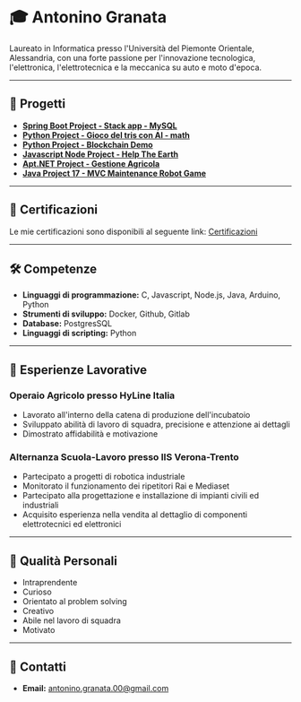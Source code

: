 # 🎓 Antonino Granata

Laureato in Informatica presso l'Università del Piemonte Orientale, Alessandria, con una forte passione per l'innovazione tecnologica, l'elettronica, l'elettrotecnica e la meccanica su auto e moto d'epoca.

---

## 🌟 Progetti

- [**Spring Boot Project - Stack app - MySQL**](https://github.com/AntoPx/app)
- [**Python Project - Gioco del tris con AI - math**](https://github.com/AntoPx/Tris-AI-Python)
- [**Python Project - Blockchain Demo**](https://github.com/AntoPx/Blockchain-Demo-Python/tree/main)
- [**Javascript Node Project - Help The Earth**](https://github.com/AntoPx/Javacsipt-Node-Project-Help-The-Earth/tree/main/PROGETTO%20WEB%20-%20Help%20The%20Earth)
- [**Apt.NET Project - Gestione Agricola**](https://github.com/AntoPx/Apt.NET-Project-Gestione-Agricola/tree/main/PROGETTO%20APPLICAZIONI%20WEB%20-%20Gestione%20Agricola)
- [**Java Project 17 - MVC Maintenance Robot Game**](https://github.com/AntoPx/Java-Project-17-MVC-Maintenance-Robot-Game/tree/main/PROGETTO%20JAVA%20-%20Mondo%20Robot)

---

## 🌟 Certificazioni

Le mie certificazioni sono disponibili al seguente link: [Certificazioni](https://github.com/AntoPx/Certificazioni)

---

## 🛠️ Competenze

- **Linguaggi di programmazione:** C, Javascript, Node.js, Java, Arduino, Python
- **Strumenti di sviluppo:** Docker, Github, Gitlab
- **Database:** PostgresSQL
- **Linguaggi di scripting:** Python

---

## 💼 Esperienze Lavorative

### Operaio Agricolo presso HyLine Italia

- Lavorato all'interno della catena di produzione dell'incubatoio
- Sviluppato abilità di lavoro di squadra, precisione e attenzione ai dettagli
- Dimostrato affidabilità e motivazione

### Alternanza Scuola-Lavoro presso IIS Verona-Trento

- Partecipato a progetti di robotica industriale
- Monitorato il funzionamento dei ripetitori Rai e Mediaset
- Partecipato alla progettazione e installazione di impianti civili ed industriali
- Acquisito esperienza nella vendita al dettaglio di componenti elettrotecnici ed elettronici

---

## 🌟 Qualità Personali

- Intraprendente
- Curioso
- Orientato al problem solving
- Creativo
- Abile nel lavoro di squadra
- Motivato

---

## 📧 Contatti

- **Email:** [antonino.granata.00@gmail.com](mailto:antonino.granata.00@gmail.com)
